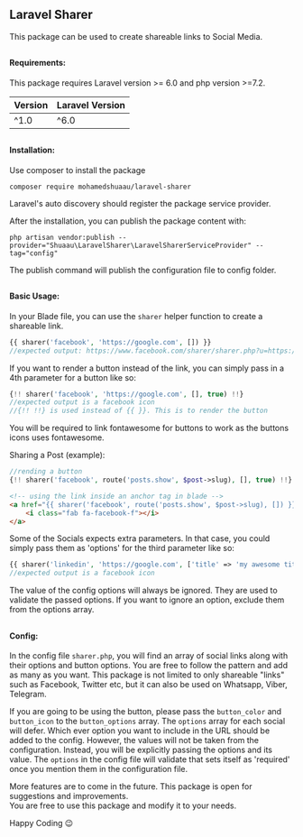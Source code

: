 ## Laravel Sharer

This package can be used to create shareable links to Social Media.

##
#### Requirements:

This package requires Laravel version >= 6.0 and php version >=7.2.

| Version      | Laravel Version |
| ----------- | ----------- |
| ^1.0      | ^6.0       |

##
#### Installation:
Use composer to install the package
```
composer require mohamedshuaau/laravel-sharer
```

Laravel's auto discovery should register the package service provider.

After the installation, you can publish the package content with:
```
php artisan vendor:publish --provider="Shuaau\LaravelSharer\LaravelSharerServiceProvider" --tag="config"
```

The publish command will publish the configuration file to config folder.

##
#### Basic Usage:

In your Blade file, you can use the `sharer` helper function to create a shareable link.
```php
{{ sharer('facebook', 'https://google.com', []) }}
//expected output: https://www.facebook.com/sharer/sharer.php?u=https://google.com
```

If you want to render a button instead of the link, you can simply pass in a 4th parameter for a button like so:
```php
{!! sharer('facebook', 'https://google.com', [], true) !!}
//expected output is a facebook icon
//{!! !!} is used instead of {{ }}. This is to render the button
```

You will be required to link fontawesome for buttons to work as the buttons icons uses fontawesome.

Sharing a Post (example):
```php
//rending a button
{!! sharer('facebook', route('posts.show', $post->slug), [], true) !!}
```
```html
<!-- using the link inside an anchor tag in blade -->
<a href="{{ sharer('facebook', route('posts.show', $post->slug), []) }}" class="facebook-icon">
    <i class="fab fa-facebook-f"></i>
</a>
```

Some of the Socials expects extra parameters. In that case, you could simply pass them as 'options' for the third parameter
like so:

```php
{{ sharer('linkedin', 'https://google.com', ['title' => 'my awesome title'], true) }}
//expected output is a facebook icon
```

The value of the config options will always be ignored. They are used to validate the passed options. If you want to ignore
an option, exclude them from the options array.

##
#### Config:

In the config file `sharer.php`, you will find an array of social links along with their
options and button options. You are free to follow the pattern and add as many as you want.
This package is not limited to only shareable "links" such as Facebook, Twitter etc, but it can
also be used on Whatsapp, Viber, Telegram.

If you are going to be using the button, please pass the `button_color` and `button_icon`
to the `button_options` array. 
The `options` array for each social will defer. Which ever option you want to include in the URL should be
added to the config. However, the values will not be taken from the configuration. Instead, you will be explicitly
passing the options and its value. The `options` in the config file will validate that sets itself as 'required' once you
mention them in the configuration file.

More features are to come in the future. This package is open for suggestions
and improvements.
<br>
You are free to use this package and modify it to your needs.

Happy Coding  😉
